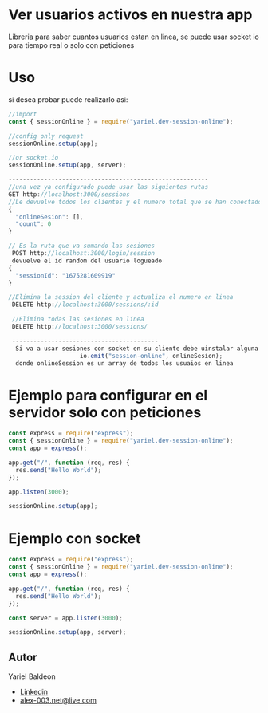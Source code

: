 # Ver usuarios activos en nuestra app

Libreria para saber cuantos usuarios estan en linea, se puede usar socket io para tiempo real o solo con peticiones

# Uso

si desea probar puede realizarlo asi:

```js
//import
const { sessionOnline } = require("yariel.dev-session-online");

//config only request
sessionOnline.setup(app);

//or socket.io
sessionOnline.setup(app, server);

--------------------------------------------------------
//una vez ya configurado puede usar las siguientes rutas
GET http://localhost:3000/sessions
//Le devuelve todos los clientes y el numero total que se han conectado
{
  "onlineSesion": [],
  "count": 0
}

// Es la ruta que va sumando las sesiones
 POST http://localhost:3000/login/session
 devuelve el id random del usuario logueado
{
  "sessionId": "1675281609919"
}

//Elimina la session del cliente y actualiza el numero en linea
 DELETE http://localhost:3000/sessions/:id

 //Elimina todas las sesiones en linea
 DELETE http://localhost:3000/sessions/

 -----------------------------------------
  Si va a usar sesiones con socket en su cliente debe uinstalar alguna libreria de socket y el evento emitido que brinda la lib es el siguiente
                    io.emit("session-online", onlineSesion);
  donde onlineSession es un array de todos los usuaios en linea


```

# Ejemplo para configurar en el servidor solo con peticiones

```js
const express = require("express");
const { sessionOnline } = require("yariel.dev-session-online");
const app = express();

app.get("/", function (req, res) {
  res.send("Hello World");
});

app.listen(3000);

sessionOnline.setup(app);
```

# Ejemplo con socket

```js
const express = require("express");
const { sessionOnline } = require("yariel.dev-session-online");
const app = express();

app.get("/", function (req, res) {
  res.send("Hello World");
});

const server = app.listen(3000);

sessionOnline.setup(app, server);
```

## Autor

Yariel Baldeon

- [Linkedin](https://www.linkedin.com/in/alexander-baldeon-586533160/)
- [alex-003.net@live.com](mailto:alex-003.net@live.com)

